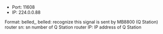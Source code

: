 - Port: 11608
- IP: 224.0.0.88

Format: belled,<router sn>,<router ip>
belled: recognize this signal is sent by MB8800 (Q Station)
router sn: sn number of Q Station
router IP: IP address of Q Station

